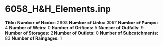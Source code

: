 # 6058_H&H_Elements.inp
**Title:** 
**Number of Nodes:** 2898
**Number of Links:** 3057
**Number of Pumps:** 4
**Number of Weirs:** 0
**Number of Orifices:** 5
**Number of Outfalls:** 9
**Number of Storages:** 2
**Number of Outlets:** 0
**Number of Subcatchments:** 83
**Number of Raingages:** 1
